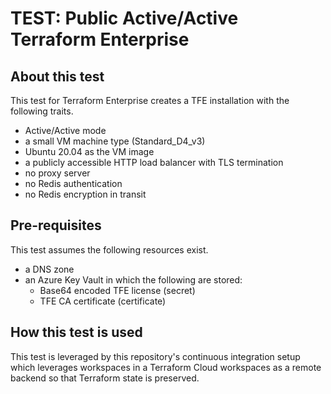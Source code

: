# TEST: Public Active/Active Terraform Enterprise

## About this test

This test for Terraform Enterprise creates a TFE
installation with the following traits.

- Active/Active mode
- a small VM machine type (Standard_D4_v3)
- Ubuntu 20.04 as the VM image
- a publicly accessible HTTP load balancer with TLS termination
- no proxy server
- no Redis authentication
- no Redis encryption in transit

## Pre-requisites

This test assumes the following resources exist.

- a DNS zone
- an Azure Key Vault in which the following are stored:
  - Base64 encoded TFE license (secret)
  - TFE CA certificate (certificate)

## How this test is used

This test is leveraged by this repository's continuous integration setup which
leverages workspaces in a Terraform Cloud workspaces as a remote backend so that
Terraform state is preserved.
